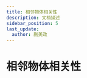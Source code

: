 ```yaml
---
title: 相邻物体相关性
description: 文档描述
sidebar_position: 5
last_update:
  author: 蒯美政
---
```


# 相邻物体相关性

